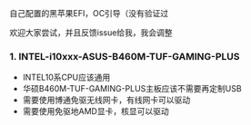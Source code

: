 自己配置的黑苹果EFI，OC引导（没有验证过

欢迎大家尝试，并且反馈issue给我，我会调整

### 1. INTEL-i10xxx-ASUS-B460M-TUF-GAMING-PLUS

* INTEL10系CPU应该通用
* 华硕B460M-TUF-GAMING-PLUS主板应该不需要再定制USB
* 需要使用博通免驱无线网卡，有线网卡可以驱动
* 需要使用免驱地AMD显卡，核显可以驱动